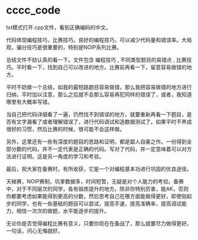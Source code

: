 # cccc_code
txt模式打开.cpp文件，看到正确编码的中文。

代码体现编程技巧，比赛技巧。良好的编程技巧，可以减少代码量和错误率。大局观，骗分技巧是很重要的，特别是NOIP系列比赛。

总结文件不妨认真的看一下。文件包含 编程技巧 , 不同类型题目的易错点 , 比赛技巧。平时看一下，找到自己可以改进的地方。比赛前再看一下，留意容易做错的地方。

平时不妨做一个总结，如我的最短路题目容易做错，那么我把容易做错的地方进行归纳，平时加以注意，那么之后就不会那么容易再犯同样的错误了，或者，我知道哪里有大概率写错。

当自己把代码详细看了一遍，仍然找不到错误的地方，就要重新再看一下题目，是否有文字漏看了或者理解错误了，进行代码调试和造数据测试了。如果平时不养成很好的习惯，然后比赛的时候，很可能不会这样做。

另外，这里还有一些有深度的题目的思路和证明，都是鄙人自豪之作。一份得到全部分数的代码，并不一定代表是正确的代码。写对了代码，并一定意味着可以对方法进行证明。这是另一角度的学习和考验。

最后，祝大家在备赛时，有所收获，它是一个对编程基本功进行巩固的优良途径。

天梯赛，NOIP赛制，坑爹数据多，时间短暂，无疑是对个人能力的考验。备赛中，对于不同层次的同学，各有锻炼提升的地方。除非你特别厉害，能AK，否则你都要考虑如果能得到更高的分数，然后思考自己在哪方面能做得更好。即使刚起步的同学，也有一些基础的题目可以尝试，提高手速，提高准确率，提高调试能力，相信一次次的做题，水平能逐步的提升。

无论你是否觉得编程比赛有意义，只要你现在在备战了，那么就要尽力做得更好。一句话，问心无悔就好。
